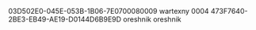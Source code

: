03D502E0-045E-053B-1B06-7E0700080009 wartexny 0004
473F7640-2BE3-EB49-AE19-D0144D6B9E9D oreshnik oreshnik
